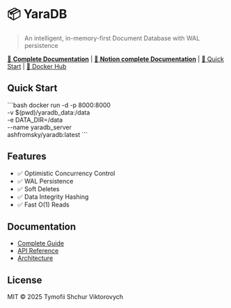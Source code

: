 # 📦 YaraDB

> An intelligent, in-memory-first Document Database with WAL persistence

[📖 **Complete Documentation**](https://github.com/illusiOxd/yaradb/wiki) | 
[📖 **Notion complete Documentation**](https://www.notion.so/YaraDB-Complete-Documentation-29ed5746db8c80fca39defa67e9d8ef4?source=copy_link) |
[🚀 Quick Start](https://github.com/illusiOxd/yaradb/wiki/Quick-Start) | 
[🐳 Docker Hub](https://hub.docker.com/r/ashfromsky/yaradb)

## Quick Start

\`\`\`bash
docker run -d -p 8000:8000 \
  -v $(pwd)/yaradb_data:/data \
  -e DATA_DIR=/data \
  --name yaradb_server \
  ashfromsky/yaradb:latest
\`\`\`

## Features

- ✅ Optimistic Concurrency Control
- ✅ WAL Persistence
- ✅ Soft Deletes
- ✅ Data Integrity Hashing
- ✅ Fast O(1) Reads

## Documentation

- [Complete Guide](https://github.com/illusiOxd/yaradb/wiki)
- [API Reference](https://github.com/illusiOxd/yaradb/wiki/API-Reference)
- [Architecture](https://github.com/illusiOxd/yaradb/wiki/Architecture)

## License

MIT © 2025 Tymofii Shchur Viktorovych
